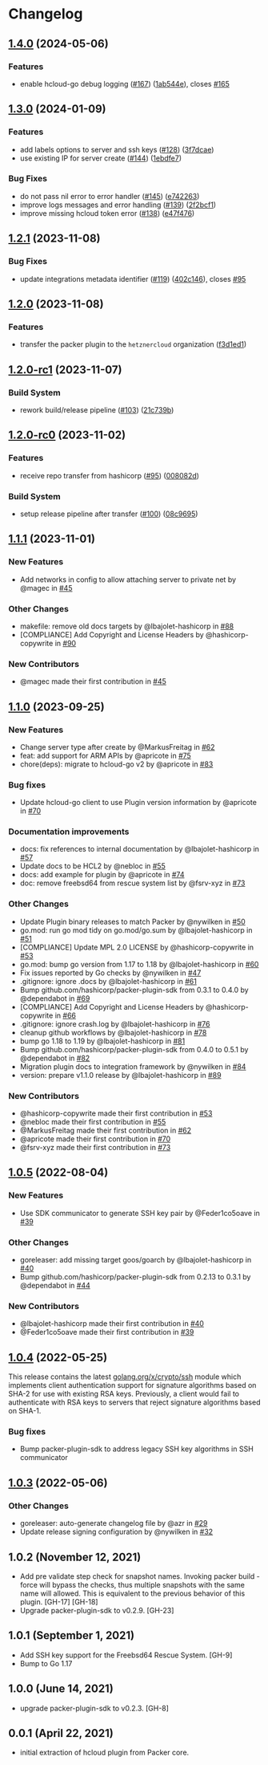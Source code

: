 # Changelog

## [1.4.0](https://github.com/hetznercloud/packer-plugin-hcloud/compare/v1.3.0...v1.4.0) (2024-05-06)


### Features

* enable hcloud-go debug logging ([#167](https://github.com/hetznercloud/packer-plugin-hcloud/issues/167)) ([1ab544e](https://github.com/hetznercloud/packer-plugin-hcloud/commit/1ab544ebd1b4ad862f19ff2ec07c129feeef5434)), closes [#165](https://github.com/hetznercloud/packer-plugin-hcloud/issues/165)

## [1.3.0](https://github.com/hetznercloud/packer-plugin-hcloud/compare/v1.2.1...v1.3.0) (2024-01-09)


### Features

* add labels options to server and ssh keys ([#128](https://github.com/hetznercloud/packer-plugin-hcloud/issues/128)) ([3f7dcae](https://github.com/hetznercloud/packer-plugin-hcloud/commit/3f7dcae20a07ad8367a06926aa2df1c415105e8b))
* use existing IP for server create ([#144](https://github.com/hetznercloud/packer-plugin-hcloud/issues/144)) ([1ebdfe7](https://github.com/hetznercloud/packer-plugin-hcloud/commit/1ebdfe74b395b2adaf015bc909a621aea2897a97))


### Bug Fixes

* do not pass nil error to error handler ([#145](https://github.com/hetznercloud/packer-plugin-hcloud/issues/145)) ([e742263](https://github.com/hetznercloud/packer-plugin-hcloud/commit/e74226397f420ecfd016c60e050ffc37fd3cddc8))
* improve logs messages and error handling ([#139](https://github.com/hetznercloud/packer-plugin-hcloud/issues/139)) ([2f2bcf1](https://github.com/hetznercloud/packer-plugin-hcloud/commit/2f2bcf1bca4aa46440e639907093095df67faf34))
* improve missing hcloud token error ([#138](https://github.com/hetznercloud/packer-plugin-hcloud/issues/138)) ([e47f476](https://github.com/hetznercloud/packer-plugin-hcloud/commit/e47f47679164d4ba700de64c4b44400604f152e2))

## [1.2.1](https://github.com/hetznercloud/packer-plugin-hcloud/compare/v1.2.0...v1.2.1) (2023-11-08)


### Bug Fixes

* update integrations metadata identifier ([#119](https://github.com/hetznercloud/packer-plugin-hcloud/issues/119)) ([402c146](https://github.com/hetznercloud/packer-plugin-hcloud/commit/402c1464217f01f16d1262b8a7c5e525593e71e9)), closes [#95](https://github.com/hetznercloud/packer-plugin-hcloud/issues/95)

## [1.2.0](https://github.com/hetznercloud/packer-plugin-hcloud/compare/v1.2.0-rc1...v1.2.0) (2023-11-08)


### Features

* transfer the packer plugin to the `hetznercloud` organization ([f3d1ed1](https://github.com/hetznercloud/packer-plugin-hcloud/commit/f3d1ed19f1596dc81561222f88f8edfddeec02a6))

## [1.2.0-rc1](https://github.com/hetznercloud/packer-plugin-hcloud/compare/v1.2.0-rc0...v1.2.0-rc1) (2023-11-07)


### Build System

* rework build/release pipeline ([#103](https://github.com/hetznercloud/packer-plugin-hcloud/issues/103)) ([21c739b](https://github.com/hetznercloud/packer-plugin-hcloud/commit/21c739bb284377a13402cf47d1d720f0be00147b))

## [1.2.0-rc0](https://github.com/hetznercloud/packer-plugin-hcloud/compare/v1.1.1...v1.2.0-rc0) (2023-11-02)


### Features

* receive repo transfer from hashicorp ([#95](https://github.com/hetznercloud/packer-plugin-hcloud/issues/95)) ([008082d](https://github.com/hetznercloud/packer-plugin-hcloud/commit/008082da523385a0ccc0956f594be33c3034eaf5))


### Build System

* setup release pipeline after transfer ([#100](https://github.com/hetznercloud/packer-plugin-hcloud/issues/100)) ([08c9695](https://github.com/hetznercloud/packer-plugin-hcloud/commit/08c96954b8fc451c363479d50854a78bb7052109))

## [1.1.1](https://github.com/hetznercloud/packer-plugin-hcloud/compare/v1.1.0...v1.1.1) (2023-11-01)

### New Features

- Add networks in config to allow attaching server to private net by @magec in [#45](https://github.com/hetznercloud/packer-plugin-hcloud/pull/45)

### Other Changes

- makefile: remove old docs targets by @lbajolet-hashicorp in [#88](https://github.com/hetznercloud/packer-plugin-hcloud/pull/88)
- [COMPLIANCE] Add Copyright and License Headers by @hashicorp-copywrite in [#90](https://github.com/hetznercloud/packer-plugin-hcloud/pull/90)

### New Contributors

- @magec made their first contribution in [#45](https://github.com/hetznercloud/packer-plugin-hcloud/pull/45)

## [1.1.0](https://github.com/hetznercloud/packer-plugin-hcloud/compare/v1.0.5...v1.1.0) (2023-09-25)

### New Features

- Change server type after create by @MarkusFreitag in [#62](https://github.com/hetznercloud/packer-plugin-hcloud/pull/62)
- feat: add support for ARM APIs by @apricote in [#75](https://github.com/hetznercloud/packer-plugin-hcloud/pull/75)
- chore(deps): migrate to hcloud-go v2 by @apricote in [#83](https://github.com/hetznercloud/packer-plugin-hcloud/pull/83)

### Bug fixes

- Update hcloud-go client to use Plugin version information by @apricote in [#70](https://github.com/hetznercloud/packer-plugin-hcloud/pull/70)

### Documentation improvements

- docs: fix references to internal documentation by @lbajolet-hashicorp in [#57](https://github.com/hetznercloud/packer-plugin-hcloud/pull/57)
- Update docs to be HCL2 by @nebloc in [#55](https://github.com/hetznercloud/packer-plugin-hcloud/pull/55)
- docs: add example for plugin by @apricote in [#74](https://github.com/hetznercloud/packer-plugin-hcloud/pull/74)
- doc: remove freebsd64 from rescue system list by @fsrv-xyz in [#73](https://github.com/hetznercloud/packer-plugin-hcloud/pull/73)

### Other Changes

- Update Plugin binary releases to match Packer by @nywilken in [#50](https://github.com/hetznercloud/packer-plugin-hcloud/pull/50)
- go.mod: run go mod tidy on go.mod/go.sum by @lbajolet-hashicorp in [#51](https://github.com/hetznercloud/packer-plugin-hcloud/pull/51)
- [COMPLIANCE] Update MPL 2.0 LICENSE by @hashicorp-copywrite in [#53](https://github.com/hetznercloud/packer-plugin-hcloud/pull/53)
- go.mod: bump go version from 1.17 to 1.18 by @lbajolet-hashicorp in [#60](https://github.com/hetznercloud/packer-plugin-hcloud/pull/60)
- Fix issues reported by Go checks by @nywilken in [#47](https://github.com/hetznercloud/packer-plugin-hcloud/pull/47)
- .gitignore: ignore .docs by @lbajolet-hashicorp in [#61](https://github.com/hetznercloud/packer-plugin-hcloud/pull/61)
- Bump github.com/hashicorp/packer-plugin-sdk from 0.3.1 to 0.4.0 by @dependabot in [#69](https://github.com/hetznercloud/packer-plugin-hcloud/pull/69)
- [COMPLIANCE] Add Copyright and License Headers by @hashicorp-copywrite in [#66](https://github.com/hetznercloud/packer-plugin-hcloud/pull/66)
- .gitignore: ignore crash.log by @lbajolet-hashicorp in [#76](https://github.com/hetznercloud/packer-plugin-hcloud/pull/76)
- cleanup github workflows by @lbajolet-hashicorp in [#78](https://github.com/hetznercloud/packer-plugin-hcloud/pull/78)
- bump go 1.18 to 1.19 by @lbajolet-hashicorp in [#81](https://github.com/hetznercloud/packer-plugin-hcloud/pull/81)
- Bump github.com/hashicorp/packer-plugin-sdk from 0.4.0 to 0.5.1 by @dependabot in [#82](https://github.com/hetznercloud/packer-plugin-hcloud/pull/82)
- Migration plugin docs to integration framework by @nywilken in [#84](https://github.com/hetznercloud/packer-plugin-hcloud/pull/84)
- version: prepare v1.1.0 release by @lbajolet-hashicorp in [#89](https://github.com/hetznercloud/packer-plugin-hcloud/pull/89)

### New Contributors

- @hashicorp-copywrite made their first contribution in [#53](https://github.com/hetznercloud/packer-plugin-hcloud/pull/53)
- @nebloc made their first contribution in [#55](https://github.com/hetznercloud/packer-plugin-hcloud/pull/55)
- @MarkusFreitag made their first contribution in [#62](https://github.com/hetznercloud/packer-plugin-hcloud/pull/62)
- @apricote made their first contribution in [#70](https://github.com/hetznercloud/packer-plugin-hcloud/pull/70)
- @fsrv-xyz made their first contribution in [#73](https://github.com/hetznercloud/packer-plugin-hcloud/pull/73)

## [1.0.5](https://github.com/hetznercloud/packer-plugin-hcloud/compare/v1.0.4...v1.0.5) (2022-08-04)

### New Features

- Use SDK communicator to generate SSH key pair by @Feder1co5oave in [#39](https://github.com/hetznercloud/packer-plugin-hcloud/pull/39)

### Other Changes

- goreleaser: add missing target goos/goarch by @lbajolet-hashicorp in [#40](https://github.com/hetznercloud/packer-plugin-hcloud/pull/40)
- Bump github.com/hashicorp/packer-plugin-sdk from 0.2.13 to 0.3.1 by @dependabot in [#44](https://github.com/hetznercloud/packer-plugin-hcloud/pull/44)

### New Contributors

- @lbajolet-hashicorp made their first contribution in [#40](https://github.com/hetznercloud/packer-plugin-hcloud/pull/40)
- @Feder1co5oave made their first contribution in [#39](https://github.com/hetznercloud/packer-plugin-hcloud/pull/39)

## [1.0.4](https://github.com/hetznercloud/packer-plugin-hcloud/compare/v1.0.3...v1.0.4) (2022-05-25)

This release contains the latest [golang.org/x/crypto/ssh](http://golang.org/x/crypto/ssh) module which implements client authentication support for signature algorithms based on SHA-2 for use with existing RSA keys. Previously, a client would fail to authenticate with RSA keys to servers that reject signature algorithms based on SHA-1.

### Bug fixes

- Bump packer-plugin-sdk to address legacy SSH key algorithms in SSH communicator

## [1.0.3](https://github.com/hetznercloud/packer-plugin-hcloud/compare/v1.0.2...v1.0.3) (2022-05-06)

### Other Changes

- goreleaser: auto-generate changelog file by @azr in [#29](https://github.com/hetznercloud/packer-plugin-hcloud/pull/29)
- Update release signing configuration by @nywilken in [#32](https://github.com/hetznercloud/packer-plugin-hcloud/pull/32)

## 1.0.2 (November 12, 2021)

- Add pre validate step check for snapshot names. Invoking packer build -force will bypass the checks, thus multiple snapshots with the same name will allowed. This is equivalent to the previous behavior of this plugin. [GH-17] [GH-18]
- Upgrade packer-plugin-sdk to v0.2.9. [GH-23]

## 1.0.1 (September 1, 2021)

- Add SSH key support for the Freebsd64 Rescue System. [GH-9]
- Bump to Go 1.17

## 1.0.0 (June 14, 2021)

- upgrade packer-plugin-sdk to v0.2.3. [GH-8]

## 0.0.1 (April 22, 2021)

- initial extraction of hcloud plugin from Packer core.
